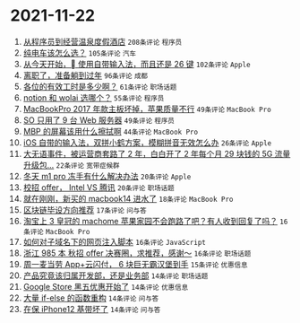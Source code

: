 # 2021-11-22

1. [从程序员到经营温泉度假酒店](https://www.v2ex.com/t/817022) `208条评论` `程序员`
1. [纯电车该怎么选？](https://www.v2ex.com/t/817033) `105条评论` `汽车`
1. [从今天开始， 使用自带输入法，而且还是 26 键](https://www.v2ex.com/t/817021) `102条评论` `Apple`
1. [离职了，准备躺到过年](https://www.v2ex.com/t/817041) `96条评论` `成都`
1. [各位的有效工时是多少啊？](https://www.v2ex.com/t/817092) `61条评论` `职场话题`
1. [notion 和 wolai 选哪个？](https://www.v2ex.com/t/817134) `55条评论` `程序员`
1. [MacBookPro 2017 年款主板坏掉，苹果质量不行](https://www.v2ex.com/t/817035) `49条评论` `MacBook Pro`
1. [SO 只用了 9 台 Web 服务器](https://www.v2ex.com/t/817121) `49条评论` `程序员`
1. [MBP 的屏幕该用什么擦拭啊](https://www.v2ex.com/t/817104) `44条评论` `MacBook Pro`
1. [iOS 自带的输入法，双拼小鹤方案，模糊拼音无效怎么办](https://www.v2ex.com/t/817060) `26条评论` `Apple`
1. [大无语事件，被运营商套路了 2 年，白白开了 2 年每个月 29 块钱的 5G 流量升级包...](https://www.v2ex.com/t/817153) `22条评论` `宽带症候群`
1. [冬天 m1 pro 冻手有什么解决办法](https://www.v2ex.com/t/817119) `20条评论` `Apple`
1. [校招 offer， Intel VS 腾讯](https://www.v2ex.com/t/817110) `20条评论` `职场话题`
1. [就在刚刚，新买的 macbook14 进水了](https://www.v2ex.com/t/817118) `18条评论` `MacBook Pro`
1. [区块链毕设方向推荐](https://www.v2ex.com/t/817163) `17条评论` `问与答`
1. [淘宝上 3 皇冠的 machome 苹果家园不会跑路了吧？有人收到回复了吗？](https://www.v2ex.com/t/817065) `16条评论` `MacBook Pro`
1. [如何对子域名下的网页注入脚本](https://www.v2ex.com/t/817047) `16条评论` `JavaScript`
1. [浙江 985 本 秋招 offer 决赛圈，求推荐，感谢～](https://www.v2ex.com/t/817038) `16条评论` `职场话题`
1. [周一麦当劳 App+云闪付， 6 块巨无霸汉堡到手](https://www.v2ex.com/t/817095) `15条评论` `优惠信息`
1. [产品究竟该归属开发部，还是业务部](https://www.v2ex.com/t/817172) `14条评论` `职场话题`
1. [Google Store 黑五优惠开始了](https://www.v2ex.com/t/817081) `14条评论` `优惠信息`
1. [大量 if-else 的函数重构](https://www.v2ex.com/t/817071) `14条评论` `问与答`
1. [在保 iPhone12 基带坏了](https://www.v2ex.com/t/817028) `14条评论` `问与答`
